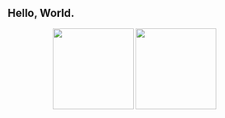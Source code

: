 ## Hello, World.
<p align="center">
<img src="https://github-readme-stats.vercel.app/api?username=prokope&hide=issues&show_icons=true&bg_color=45,ff7f50,ff5e8e,98508E&hide_border=true&title_color=f0f0f0&icon_color=f0f0f0&text_color=f0f0f0)](https://github.com/anuraghazra/github-readme-stats" height="160">
<img src = "https://github-readme-stats.vercel.app/api/top-langs/?username=prokope&layout=compact&bg_color=45,994D77,ff5e8e,ff7f50&hide_border=true&title_color=f0f0f0&text_color=f0f0f0)](https://github.com/anuraghazra/github-readme-stats" height="160">
</p>
<!--
**prokope/prokope** is a ✨ _special_ ✨ repository because its `README.md` (this file) appears on your GitHub profile.

Here are some ideas to get you started:

- 🔭 I’m currently working on ...
- 🌱 I’m currently learning ...
- 👯 I’m looking to collaborate on ...
- 🤔 I’m looking for help with ...
- 💬 Ask me about ...
- 📫 How to reach me: ...
- 😄 Pronouns: ...
- ⚡ Fun fact: ...
-->
